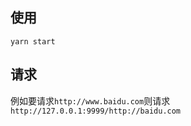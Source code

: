 ## 使用

```
yarn start
```

## 请求

例如要请求`http://www.baidu.com`则请求`http://127.0.0.1:9999/http://baidu.com`